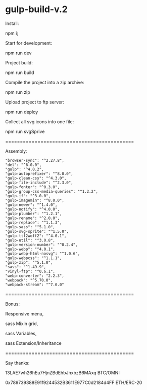 # gulp-build-v.2

Install:

npm i;

Start for development:

npm run dev

Project build:

npm run build

Compile the project into a zip archive:

npm run zip

Upload project to ftp server:

npm run deploy

Collect all svg icons into one file:

npm run svgSprive

============================================

Assembly: 

    "browser-sync": "^2.27.8",
    "del": "^6.0.0",
    "gulp": "^4.0.2",
    "gulp-autoprefixer": "^8.0.0",
    "gulp-clean-css": "^4.3.0",
    "gulp-file-include": "^2.3.0",
    "gulp-fonter": "^0.3.0",
    "gulp-group-css-media-queries": "^1.2.2",
    "gulp-if": "^3.0.0",
    "gulp-imagemin": "^8.0.0",
    "gulp-newer": "^1.4.0",
    "gulp-notify": "^4.0.0",
    "gulp-plumber": "^1.2.1",
    "gulp-rename": "^2.0.0",
    "gulp-replace": "^1.1.3",
    "gulp-sass": "^5.1.0",
    "gulp-svg-sprite": "^1.5.0",
    "gulp-ttf2woff2": "^4.0.1",
    "gulp-util": "^3.0.8",
    "gulp-version-number": "^0.2.4",
    "gulp-webp": "^4.0.1",
    "gulp-webp-html-nosvg": "^1.0.6",
    "gulp-webpcss": "^1.1.1",
    "gulp-zip": "^5.1.0",
    "sass": "^1.49.9",
    "vinyl-ftp": "^0.6.1",
    "webp-converter": "2.2.3",
    "webpack": "^5.70.0",
    "webpack-stream": "^7.0.0"
    
============================================

 Bonus:
 
 Responsive menu,
 
 sass Mixin grid,
 
 sass Variables,
 
 sass Extension/Inheritance

============================================

Say thanks:

13LAE7wh26hEu7HjnZBdEhbJhxbzB6MAxq BTC/OMNI

0x789739388E91f9244532B3611E977C0d2184d4FF ETH/ERC-20
